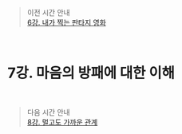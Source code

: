 > 이전 시간 안내  
> [6강. 내가 찍는 판타지 영화](./06_Fantasy_movie_I_take.md)  

<br>

# 7강. 마음의 방패에 대한 이해  

<br>

> 다음 시간 안내  
> [8강. 멀고도 가까운 관계](./08_So_close_yet_so_far.md)  